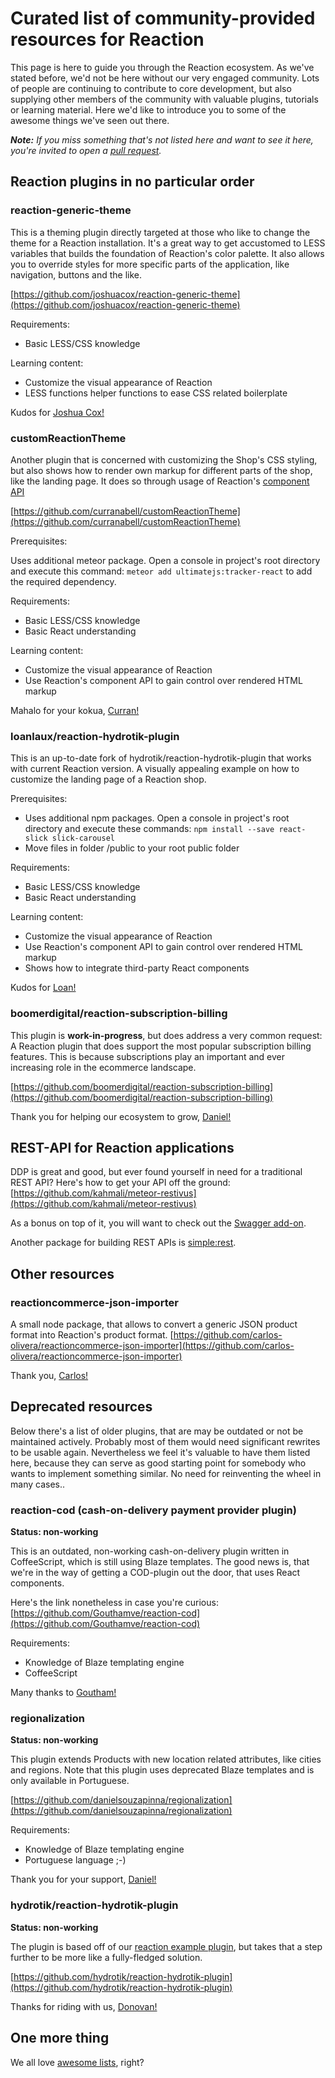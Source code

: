 # Curated list of community-provided resources for Reaction

This page is here to guide you through the Reaction ecosystem. As we've stated before, we'd not be here without our very engaged community. Lots of people are continuing to contribute to core development, but also supplying other members of the community with valuable plugins, tutorials or learning material. Here we'd like to introduce you to some of the awesome things we've seen out there.

_**Note:** If you miss something that's not listed here and want to see it here, you're invited to open a [pull request](https://github.com/reactioncommerce/reaction-docs/pull/new/master)._

## Reaction plugins in no particular order

### reaction-generic-theme

This is a theming plugin directly targeted at those who like to change the theme for a Reaction installation. It's a great way to get accustomed to LESS variables that builds the foundation of Reaction's color palette. It also allows you to override styles for more specific parts of the application, like navigation, buttons and the like.

[https://github.com/joshuacox/reaction-generic-theme](https://github.com/joshuacox/reaction-generic-theme)

Requirements:
- Basic LESS/CSS knowledge

Learning content:
- Customize the visual appearance of Reaction
- LESS functions helper functions to ease CSS related boilerplate

Kudos for [Joshua Cox!](https://github.com/joshuacox)


### customReactionTheme

Another plugin that is concerned with customizing the Shop's CSS styling, but also shows how to render own markup for different parts of the shop, like the landing page. It does so through usage of Reaction's [component API](http://api.docs.reactioncommerce.com/Components.html)

[https://github.com/curranabell/customReactionTheme](https://github.com/curranabell/customReactionTheme)


Prerequisites:

Uses additional meteor package. Open a console in project's root directory and execute this command: `meteor add ultimatejs:tracker-react` to add the required dependency.


Requirements:
- Basic LESS/CSS knowledge
- Basic React understanding

Learning content:
- Customize the visual appearance of Reaction
- Use Reaction's component API to gain control over rendered HTML markup

Mahalo for your kokua, [Curran!](https://github.com/curranabell)


### loanlaux/reaction-hydrotik-plugin

This is an up-to-date fork of hydrotik/reaction-hydrotik-plugin that works with current Reaction version. A visually appealing example on how to customize the landing page of a Reaction shop.

Prerequisites:

- Uses additional npm packages. Open a console in project's root directory and execute these commands: `npm install --save react-slick slick-carousel`
- Move files in folder <plugin-dir>/public to your root public folder

Requirements:
- Basic LESS/CSS knowledge
- Basic React understanding

Learning content:
- Customize the visual appearance of Reaction
- Use Reaction's component API to gain control over rendered HTML markup
- Shows how to integrate third-party React components

Kudos for [Loan!](https://github.com/loanlaux)

### boomerdigital/reaction-subscription-billing

This plugin is **work-in-progress**, but does address a very common request: A Reaction  plugin that does support the most popular subscription billing features. This is because subscriptions play an important and ever increasing role in the ecommerce landscape.

[https://github.com/boomerdigital/reaction-subscription-billing](https://github.com/boomerdigital/reaction-subscription-billing)

Thank you for helping our ecosystem to grow, [Daniel!](https://github.com/dhonig)

## REST-API for Reaction applications
DDP is great and good, but ever found yourself in need for a traditional REST API? Here's how to get your API off the ground:
[https://github.com/kahmali/meteor-restivus](https://github.com/kahmali/meteor-restivus)

As a bonus on top of it, you will want to check out the [Swagger add-on](https://github.com/apinf/restivus-swagger).

Another package for building REST APIs is [simple:rest](https://atmospherejs.com/simple/rest).


## Other resources

### reactioncommerce-json-importer
A small node package, that allows to convert a generic JSON product format into Reaction's product format.
[https://github.com/carlos-olivera/reactioncommerce-json-importer](https://github.com/carlos-olivera/reactioncommerce-json-importer)

Thank you, [Carlos!](https://github.com/carlos-olivera)

## Deprecated resources
Below there's a list of older plugins, that are may be outdated or not be maintained actively. Probably most of them would need significant rewrites to be usable again. Nevertheless we feel it's valuable to have them listed here, because they can serve as good starting point for somebody who wants to implement something similar. No need for reinventing the wheel in many cases..



### reaction-cod (cash-on-delivery payment provider plugin)
**Status: non-working**

This is an outdated, non-working cash-on-delivery plugin written in CoffeeScript, which is still using Blaze templates. The good news is, that we're in the way of getting a COD-plugin out the door, that uses React components.

Here's the link nonetheless in case you're curious:
[https://github.com/Gouthamve/reaction-cod](https://github.com/Gouthamve/reaction-cod)

Requirements:
- Knowledge of Blaze templating engine
- CoffeeScript

Many thanks to [Goutham!](https://github.com/Gouthamve)

### regionalization

**Status: non-working**

This plugin extends Products with new location related attributes, like cities and regions. Note that this plugin uses deprecated Blaze templates and is only available in Portuguese.

[https://github.com/danielsouzapinna/regionalization](https://github.com/danielsouzapinna/regionalization)

Requirements:
- Knowledge of Blaze templating engine
- Portuguese language ;-)

Thank you for your support, [Daniel!](https://github.com/danielsouzapinn)


### hydrotik/reaction-hydrotik-plugin

**Status: non-working**

The plugin is based off of our [reaction example plugin](https://github.com/reactioncommerce/reaction-example-plugin), but takes that a step further to be more like a fully-fledged solution.

[https://github.com/hydrotik/reaction-hydrotik-plugin](https://github.com/hydrotik/reaction-hydrotik-plugin)

Thanks for riding with us, [Donovan!](https://github.com/hydrotik)



## One more thing
We all love [awesome lists](https://github.com/iamchathu/awesome-reactioncommerce), right?
